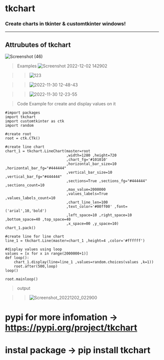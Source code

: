 # tkchart

### Create charts in tkinter & customtkinter windows!

<hr>


## Attrubutes of tkchart
![Screenshot (46)](https://user-images.githubusercontent.com/93121062/205255031-aefc7522-a8ba-44ee-b594-c5d2d7132c93.png)


> Examples
![Screenshot 2022-12-02 142902](https://user-images.githubusercontent.com/93121062/205255962-8904f155-5254-4b21-b0d1-9350bc14fd73.png)



>> ![123](https://user-images.githubusercontent.com/93121062/204732876-1d3f7526-93ea-4e5e-905b-b768020fd572.png)

>> ![2022-11-30 12-48-43](https://user-images.githubusercontent.com/93121062/204732953-440646dd-2ef6-4fbb-9da3-640d72faa799.gif)


>> ![2022-11-30 12-23-55](https://user-images.githubusercontent.com/93121062/204729605-44027b37-c9f5-4588-a316-1205e5917ae2.gif)




> Code Example for create and display values on it

```
#import packages
import tkchart
import customtkinter as ctk
import random

#create root 
root = ctk.CTk()

#create line chart
chart_1 = tkchart.LineChart(master=root 
                            ,width=1280 ,height=720 
                            ,chart_fg='#101010'
                            ,horizontal_bar_size=10 ,horizontal_bar_fg="#444444"
                            ,vertical_bar_size=10 ,vertical_bar_fg="#444444"
                            ,sections=True ,sections_fg="#444444" ,sections_count=10 
                            ,max_value=2000000 
                            ,values_labels=True ,values_labels_count=10
                            ,chart_line_len=100
                            ,text_color='#00ff00' ,font=('arial',10,'bold') 
                            ,left_space=10 ,right_space=10 ,bottom_space=40 ,top_space=40
                            ,x_space=00 ,y_space=10)
chart_1.pack()

#create line for line chart
line_1 = tkchart.Line(master=chart_1 ,height=4 ,color='#ffffff')

#display values using loop
values = [x for x in range(2000000+1)]
def loop():
    chart_1.display(line=line_1 ,values=random.choices(values ,k=1))
    root.after(500,loop)
loop()

root.mainloop()
```

> output

>> ![Screenshot_20221202_022900](https://user-images.githubusercontent.com/93121062/205256131-3c806073-225b-4c4a-971d-35b86fc26a29.png)


# pypi for more infomation -> <a href="https://pypi.org/project/tkchart/"> https://pypi.org/project/tkchart </a>

# instal package ->  pip install tkchart
